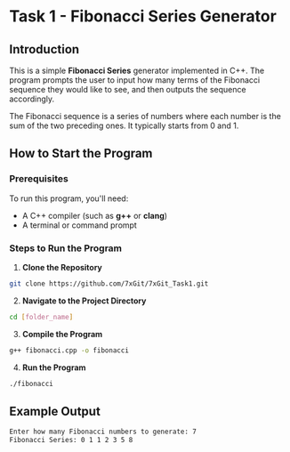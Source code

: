 # Task 1 - Fibonacci Series Generator

## Introduction

This is a simple **Fibonacci Series** generator implemented in C++. The program prompts the user to input how many terms of the Fibonacci sequence they would like to see, and then outputs the sequence accordingly.

The Fibonacci sequence is a series of numbers where each number is the sum of the two preceding ones. It typically starts from 0 and 1.

## How to Start the Program

### Prerequisites

To run this program, you'll need:
- A C++ compiler (such as **g++** or **clang**)
- A terminal or command prompt

### Steps to Run the Program

1. **Clone the Repository**

```bash
git clone https://github.com/7xGit/7xGit_Task1.git
```

2. **Navigate to the Project Directory**

```bash
cd [folder_name]
```

3. **Compile the Program**

```bash
g++ fibonacci.cpp -o fibonacci
```

4. **Run the Program**

```bash
./fibonacci
```


## Example Output

```bash
Enter how many Fibonacci numbers to generate: 7
Fibonacci Series: 0 1 1 2 3 5 8
```
